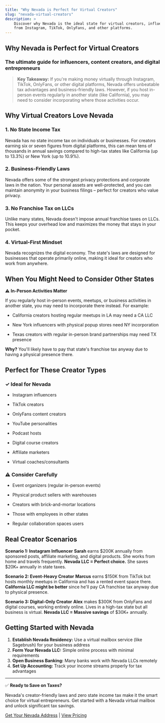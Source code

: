 ```yaml
---
title: "Why Nevada is Perfect for Virtual Creators"
slug: "nevada-virtual-creators"
description: >
    Discover why Nevada is the ideal state for virtual creators, influencers, and content creators earning
    from Instagram, TikTok, OnlyFans, and other platforms.
---
```


## Why Nevada is Perfect for Virtual Creators

### The ultimate guide for influencers, content creators, and digital entrepreneurs

> **Key Takeaway:** If you're making money virtually through Instagram, TikTok, OnlyFans, or other digital
> platforms, Nevada offers unbeatable tax advantages and business-friendly laws. However, if you host
> in-person events regularly in another state (like California), you may need to consider incorporating where
> those activities occur.

## Why Virtual Creators Love Nevada

### 1. No State Income Tax

Nevada has no state income tax on individuals or businesses. For creators earning six or seven figures from
digital platforms, this can mean tens of thousands in annual savings compared to high-tax states like California
(up to 13.3%) or New York (up to 10.9%).

### 2. Business-Friendly Laws

Nevada offers some of the strongest privacy protections and corporate laws in the nation. Your personal
assets are well-protected, and you can maintain anonymity in your business filings – perfect for creators who
value privacy.

### 3. No Franchise Tax on LLCs

Unlike many states, Nevada doesn't impose annual franchise taxes on LLCs. This keeps your overhead low and
maximizes the money that stays in your pocket.

### 4. Virtual-First Mindset

Nevada recognizes the digital economy. The state's laws are designed for businesses that operate primarily
online, making it ideal for creators who work from anywhere.

## When You Might Need to Consider Other States

⚠️ **In-Person Activities Matter**

If you regularly host in-person events, meetups, or business activities in another state, you may need to
incorporate there instead. For example:

- California creators hosting regular meetups in LA may need a CA LLC

- New York influencers with physical popup stores need NY incorporation

- Texas creators with regular in-person brand partnerships may need TX presence

**Why?** You'll likely have to pay that state's franchise tax anyway due to having a physical presence there.

## Perfect for These Creator Types

### ✓ Ideal for Nevada

- Instagram influencers

- TikTok creators

- OnlyFans content creators

- YouTube personalities

- Podcast hosts

- Digital course creators

- Affiliate marketers

- Virtual coaches/consultants

### ⚠ Consider Carefully

- Event organizers (regular in-person events)

- Physical product sellers with warehouses

- Creators with brick-and-mortar locations

- Those with employees in other states

- Regular collaboration spaces users

## Real Creator Scenarios

**Scenario 1: Instagram Influencer**
**Sarah** earns $200K annually from sponsored posts, affiliate marketing, and digital products. She works
from home and travels frequently. **Nevada LLC = Perfect choice.** She saves $20K+ annually in state taxes.

**Scenario 2: Event-Heavy Creator**
**Marcus** earns $150K from TikTok but hosts monthly meetups in California and has a rented event space
there. **California LLC might be better** since he'll pay CA franchise tax anyway due to physical presence.

**Scenario 3: Digital-Only Creator**
**Alex** makes $300K from OnlyFans and digital courses, working entirely online. Lives in a high-tax state
but all business is virtual. **Nevada LLC = Massive savings** of $30K+ annually.

## Getting Started with Nevada

1. **Establish Nevada Residency:** Use a virtual mailbox service (like Sagebrush) for your business address
2. **Form Your Nevada LLC:** Simple online process with minimal requirements
3. **Open Business Banking:** Many banks work with Nevada LLCs remotely
4. **Set Up Accounting:** Track your income streams properly for tax advantages

---

✅ **Ready to Save on Taxes?**

Nevada's creator-friendly laws and zero state income tax make it the smart choice for virtual entrepreneurs.
Get started with a Nevada virtual mailbox and unlock significant tax savings.

[Get Your Nevada Address](mailto:support@sagebrush.services) | [View Pricing](/pricing)
